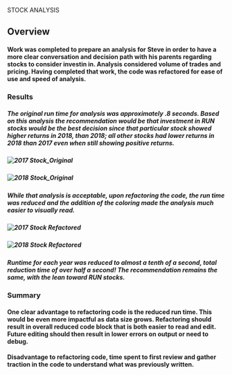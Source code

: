 STOCK ANALYSIS
## Overview
#### Work was completed to prepare an analysis for Steve in order to have a more clear conversation and decision path with his parents regarding stocks to consider investin in. Analysis considered volume of trades and pricing. Having completed that work, the code was refactored for ease of use and speed of analysis.

### Results

##### The original run time for analysis was approximately .8 seconds. Based on this analysis the recommendation would be that investment in RUN stocks would be the best decision since that particular stock showed higher returns in 2018, than 2018; all other stocks had lower returns in 2018 than 2017 even when still showing positive returns. 

##### ![2017 Stock_Original](https://user-images.githubusercontent.com/96299861/148297516-43898da0-b37b-45a1-939f-b555bb8a3ba1.PNG)
##### ![2018 Stock_Original](https://user-images.githubusercontent.com/96299861/148297646-ab079df0-48c5-453a-b112-3b1a3ed48378.PNG)

##### While that analysis is acceptable, upon refactoring the code, the run time was reduced and the addition of the coloring made the analysis much easier to visually read. 

##### ![2017 Stock Refactored](https://user-images.githubusercontent.com/96299861/148298202-66a4981a-42c4-4385-9d74-c9be28a126ac.PNG)
##### ![2018 Stock Refactored](https://user-images.githubusercontent.com/96299861/148298231-3406f3a8-e836-414a-9f35-5985eec12c24.PNG)

##### Runtime for each year was reduced to almost a tenth of a second, total reduction time of over half a second!  The recommendation remains the same, with the lean toward RUN stocks.

### Summary
#### One clear advantage to refactoring code is the reduced run time. This would be even more impactful as data size grows.  Refactoring should result in overall reduced code block that is both easier to read and edit.  Future editing should then result in lower errors on output or need to debug.

#### Disadvantage to refactoring code, time spent to first review and gather traction in the code to understand what was previously written. 
